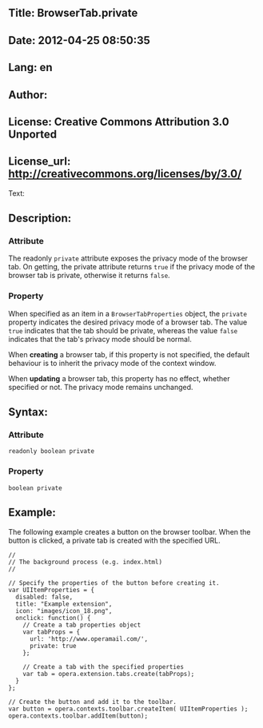 Title: BrowserTab.private
----
Date: 2012-04-25 08:50:35
----
Lang: en
----
Author: 
----
License: Creative Commons Attribution 3.0 Unported
----
License_url: http://creativecommons.org/licenses/by/3.0/
----
Text:

<h2>Description:</h2>

<h3>Attribute</h3>

<p>The readonly <code>private</code> attribute exposes the privacy mode of the browser tab. On getting, the private attribute returns <code>true</code> if the privacy mode of the browser tab is private, otherwise it returns <code>false</code>.</p>

<h3>Property</h3>

<p>When specified as an item in a <code>BrowserTabProperties</code> object, the <code>private</code> property indicates the desired privacy mode of a browser tab. The value <code>true</code> indicates that the tab should be private, whereas the value <code>false</code> indicates that the tab&#39;s privacy mode should be normal.</p>

<p>When <b>creating</b> a browser tab, if this property is not specified, the default behaviour is to inherit the privacy mode of the context window.</p>

<p>When <b>updating</b> a browser tab, this property has no effect, whether specified or not. The privacy mode remains unchanged.</p>

<h2>Syntax:</h2>

<h3>Attribute</h3>

<p><code>readonly boolean private</code></p>

<h3>Property</h3>

<p><code>boolean private</code></p>

<h2>Example:</h2>

<p>The following example creates a button on the browser toolbar. When the button is clicked, a private tab is created with the specified URL.</p>

<pre><code>//
// The background process (e.g. index.html) 
//

// Specify the properties of the button before creating it.
var UIItemProperties = {
  disabled: false,
  title: &quot;Example extension&quot;,
  icon: &quot;images/icon_18.png&quot;,
  onclick: function() {
    // Create a tab properties object
    var tabProps = {
      url: &#39;http://www.operamail.com/&#39;,
      private: true
    };
    
    // Create a tab with the specified properties
    var tab = opera.extension.tabs.create(tabProps);
  }
};

// Create the button and add it to the toolbar.
var button = opera.contexts.toolbar.createItem( UIItemProperties );  
opera.contexts.toolbar.addItem(button);</code></pre>

